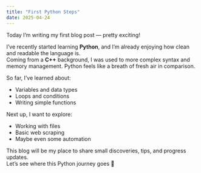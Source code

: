```yaml
---
title: "First Python Steps"
date: 2025-04-24
---
```


Today I’m writing my first blog post — pretty exciting!

I’ve recently started learning **Python**, and I’m already enjoying how clean and readable the language is.  
Coming from a **C++** background, I was used to more complex syntax and memory management. Python feels like a breath of fresh air in comparison.

So far, I’ve learned about:
- Variables and data types
- Loops and conditions
- Writing simple functions

Next up, I want to explore:
- Working with files
- Basic web scraping
- Maybe even some automation

This blog will be my place to share small discoveries, tips, and progress updates.  
Let’s see where this Python journey goes 🚀
